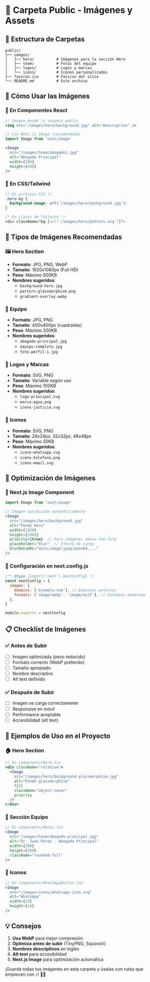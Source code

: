 # 📁 Carpeta Public - Imágenes y Assets

## 📍 **Estructura de Carpetas**

```
public/
├── images/
│   ├── hero/          # Imágenes para la sección Hero
│   ├── team/          # Fotos del equipo
│   ├── logos/         # Logos y marcas
│   └── icons/         # Iconos personalizados
├── favicon.ico        # Favicon del sitio
└── README.md          # Este archivo
```

## 🎯 **Cómo Usar las Imágenes**

### 📱 **En Componentes React**
```jsx
// Imagen desde la carpeta public
<img src="/images/hero/background.jpg" alt="Descripción" />

// Con Next.js Image (recomendado)
import Image from 'next/image'

<Image 
  src="/images/team/abogado1.jpg" 
  alt="Abogado Principal"
  width={300}
  height={400}
/>
```

### 🎨 **En CSS/Tailwind**
```css
/* En archivos CSS */
.hero-bg {
  background-image: url('/images/hero/background.jpg');
}

/* En clases de Tailwind */
<div className="bg-[url('/images/hero/pattern.svg')]">
```

## 📂 **Tipos de Imágenes Recomendadas**

### 🖼️ **Hero Section**
- **Formato**: JPG, PNG, WebP
- **Tamaño**: 1920x1080px (Full HD)
- **Peso**: Máximo 500KB
- **Nombres sugeridos**:
  - `background-hero.jpg`
  - `pattern-glassmorphism.png`
  - `gradient-overlay.webp`

### 👥 **Equipo**
- **Formato**: JPG, PNG
- **Tamaño**: 400x400px (cuadradas)
- **Peso**: Máximo 200KB
- **Nombres sugeridos**:
  - `abogado-principal.jpg`
  - `equipo-completo.jpg`
  - `foto-perfil-1.jpg`

### 🏢 **Logos y Marcas**
- **Formato**: SVG, PNG
- **Tamaño**: Variable según uso
- **Peso**: Máximo 100KB
- **Nombres sugeridos**:
  - `logo-principal.svg`
  - `marca-agua.png`
  - `icono-justicia.svg`

### 🎨 **Iconos**
- **Formato**: SVG, PNG
- **Tamaño**: 24x24px, 32x32px, 48x48px
- **Peso**: Máximo 50KB
- **Nombres sugeridos**:
  - `icono-whatsapp.svg`
  - `icono-telefono.png`
  - `icono-email.svg`

## 🚀 **Optimización de Imágenes**

### 📱 **Next.js Image Component**
```jsx
import Image from 'next/image'

// Imagen optimizada automáticamente
<Image
  src="/images/hero/background.jpg"
  alt="Fondo Hero"
  width={1920}
  height={1080}
  priority={true}  // Para imágenes above-the-fold
  placeholder="blur"  // Efecto de carga
  blurDataURL="data:image/jpeg;base64,..."
/>
```

### 🎯 **Configuración en next.config.js**
```javascript
/** @type {import('next').NextConfig} */
const nextConfig = {
  images: {
    domains: ['ejemplo.com'], // Dominios externos
    formats: ['image/webp', 'image/avif'], // Formatos modernos
  },
}

module.exports = nextConfig
```

## 📋 **Checklist de Imágenes**

### ✅ **Antes de Subir**
- [ ] Imagen optimizada (peso reducido)
- [ ] Formato correcto (WebP preferido)
- [ ] Tamaño apropiado
- [ ] Nombre descriptivo
- [ ] Alt text definido

### ✅ **Después de Subir**
- [ ] Imagen se carga correctamente
- [ ] Responsive en móvil
- [ ] Performance aceptable
- [ ] Accesibilidad (alt text)

## 🎨 **Ejemplos de Uso en el Proyecto**

### 🏠 **Hero Section**
```jsx
// En components/Hero.tsx
<div className="relative">
  <Image
    src="/images/hero/background-glassmorphism.jpg"
    alt="Fondo glassmorphism"
    fill
    className="object-cover"
    priority
  />
</div>
```

### 👥 **Sección Equipo**
```jsx
// En components/About.tsx
<Image
  src="/images/team/abogado-principal.jpg"
  alt="Dr. Juan Pérez - Abogado Principal"
  width={300}
  height={300}
  className="rounded-full"
/>
```

### 📱 **Iconos**
```jsx
// En components/WhatsAppButton.tsx
<Image
  src="/images/icons/whatsapp-icon.svg"
  alt="WhatsApp"
  width={24}
  height={24}
/>
```

## 💡 **Consejos**

1. **Usa WebP** para mejor compresión
2. **Optimiza antes de subir** (TinyPNG, Squoosh)
3. **Nombres descriptivos** en inglés
4. **Alt text** para accesibilidad
5. **Next.js Image** para optimización automática

¡Guarda todas tus imágenes en esta carpeta y úsalas con rutas que empiecen con `/`! 🎨📁







